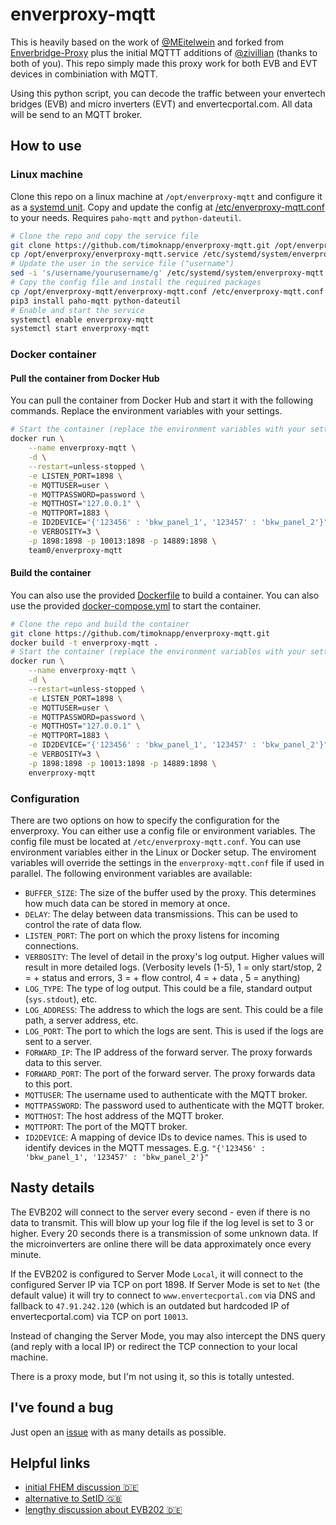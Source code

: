 # enverproxy-mqtt

This is heavily based on the work of [@MEitelwein](https://github.com/MEitelwein) and forked from [Enverbridge-Proxy](https://gitlab.eitelwein.net/MEitelwein/Enverbridge-Proxy) plus the initial MQTTT additions of [@zivillian](https://github.com/zivillian) (thanks to both of you). This repo simply made this proxy work for both EVB and EVT devices in combiniation with MQTT.

Using this python script, you can decode the traffic between your envertech bridges (EVB) and micro inverters (EVT) and envertecportal.com. All data will be send to an MQTT broker.

## How to use

### Linux machine

Clone this repo on a linux machine at `/opt/enverproxy-mqtt` and configure it as a [systemd unit](enverproxy-mqtt.service). Copy and update the config at [/etc/enverproxy-mqtt.conf](enverproxy-mqtt.conf) to your needs.
Requires `paho-mqtt` and `python-dateutil`.

```bash
# Clone the repo and copy the service file
git clone https://github.com/timoknapp/enverproxy-mqtt.git /opt/enverproxy-mqtt
cp /opt/enverproxy/enverproxy-mqtt.service /etc/systemd/system/enverproxy-mqtt.service
# Update the user in the service file ("username")
sed -i 's/username/yourusername/g' /etc/systemd/system/enverproxy-mqtt.service
# Copy the config file and install the required packages
cp /opt/enverproxy-mqtt/enverproxy-mqtt.conf /etc/enverproxy-mqtt.conf
pip3 install paho-mqtt python-dateutil
# Enable and start the service
systemctl enable enverproxy-mqtt
systemctl start enverproxy-mqtt
```

### Docker container

#### Pull the container from Docker Hub

You can pull the container from Docker Hub and start it with the following commands. Replace the environment variables with your settings.

```bash
# Start the container (replace the environment variables with your settings)
docker run \
    --name enverproxy-mqtt \
    -d \
    --restart=unless-stopped \
    -e LISTEN_PORT=1898 \
    -e MQTTUSER=user \
    -e MQTTPASSWORD=password \
    -e MQTTHOST="127.0.0.1" \
    -e MQTTPORT=1883 \
    -e ID2DEVICE="{'123456' : 'bkw_panel_1', '123457' : 'bkw_panel_2'}" \
    -e VERBOSITY=3 \
    -p 1898:1898 -p 10013:1898 -p 14889:1898 \
    team0/enverproxy-mqtt
```

#### Build the container

You can also use the provided [Dockerfile](Dockerfile) to build a container. You can also use the provided [docker-compose.yml](docker-compose.yml) to start the container.

```bash
# Clone the repo and build the container
git clone https://github.com/timoknapp/enverproxy-mqtt.git
docker build -t enverproxy-mqtt .
# Start the container (replace the environment variables with your settings)
docker run \
    --name enverproxy-mqtt \
    -d \
    --restart=unless-stopped \
    -e LISTEN_PORT=1898 \
    -e MQTTUSER=user \
    -e MQTTPASSWORD=password \
    -e MQTTHOST="127.0.0.1" \
    -e MQTTPORT=1883 \
    -e ID2DEVICE="{'123456' : 'bkw_panel_1', '123457' : 'bkw_panel_2'}" \
    -e VERBOSITY=3 \
    -p 1898:1898 -p 10013:1898 -p 14889:1898 \
    enverproxy-mqtt
```

### Configuration

There are two options on how to specify the configuration for the enverproxy. You can either use a config file or environment variables. The config file must be located at `/etc/enverproxy-mqtt.conf`.
You can use environment variables either in the Linux or Docker setup. The enviroment variables will override the settings in the `enverproxy-mqtt.conf` file if used in parallel. The following environment variables are available:

- `BUFFER_SIZE`: The size of the buffer used by the proxy. This determines how much data can be stored in memory at once.
- `DELAY`: The delay between data transmissions. This can be used to control the rate of data flow.
- `LISTEN_PORT`: The port on which the proxy listens for incoming connections.
- `VERBOSITY`: The level of detail in the proxy's log output. Higher values will result in more detailed logs. (Verbosity levels (1-5), 1 = only start/stop, 2 = + status and errors, 3 = + flow control, 4 = + data , 5 = anything)
- `LOG_TYPE`: The type of log output. This could be a file, standard output (`sys.stdout`), etc.
- `LOG_ADDRESS`: The address to which the logs are sent. This could be a file path, a server address, etc.
- `LOG_PORT`: The port to which the logs are sent. This is used if the logs are sent to a server.
- `FORWARD_IP`: The IP address of the forward server. The proxy forwards data to this server.
- `FORWARD_PORT`: The port of the forward server. The proxy forwards data to this port.
- `MQTTUSER`: The username used to authenticate with the MQTT broker.
- `MQTTPASSWORD`: The password used to authenticate with the MQTT broker.
- `MQTTHOST`: The host address of the MQTT broker.
- `MQTTPORT`: The port of the MQTT broker.
- `ID2DEVICE`: A mapping of device IDs to device names. This is used to identify devices in the MQTT messages. E.g. `"{'123456' : 'bkw_panel_1', '123457' : 'bkw_panel_2'}"`

## Nasty details

The EVB202 will connect to the server every second - even if there is no data to transmit. This will blow up your log file if the log level is set to 3 or higher. Every 20 seconds there is a transmission of some unknown data. If the microinverters are online there will be data approximately once every minute.

If the EVB202 is configured to Server Mode `Local`, it will connect to the configured Server IP via TCP on port 1898. If Server Mode is set to `Net` (the default value) it will try to connect to `www.envertecportal.com` via DNS and fallback to `47.91.242.120` (which is an outdated but hardcoded IP of envertecportal.com) via TCP on port `10013`.

Instead of changing the Server Mode, you may also intercept the DNS query (and reply with a local IP) or redirect the TCP connection to your local machine.

There is a proxy mode, but I'm not using it, so this is totally untested.

## I've found a bug

Just open an [issue](https://github.com/timoknapp/enverproxy-mqtt/issues/new) with as many details as possible.

## Helpful links

- [initial FHEM discussion 🇩🇪](https://forum.fhem.de/index.php?topic=61867.0)
- [alternative to SetID 🇬🇧](https://sven.stormbind.net/blog/posts/iot_envertech_enverbridge_evb202/)
- [lengthy discussion about EVB202 🇩🇪](https://www.photovoltaikforum.com/thread/125652-envertech-bridge-evb202-oder-evb201/)
